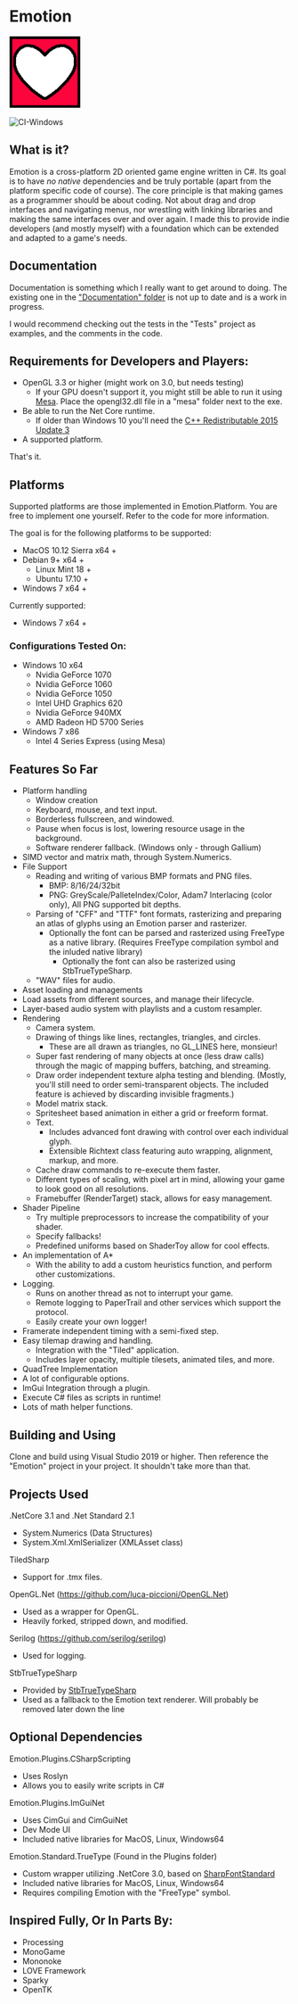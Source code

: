 # Emotion
<img src="EmotionLogo.png" width="128px" />

![CI-Windows](https://github.com/Cryru/Emotion/workflows/CI-Windows/badge.svg?branch=master)

## What is it?

Emotion is a cross-platform 2D oriented game engine written in C#. Its goal is to have *no native* dependencies and be truly portable (apart from the platform specific code of course). The core principle is that making games as a programmer should be about coding. Not about drag and drop interfaces and navigating menus, nor wrestling with linking libraries and making the same interfaces over and over again. I made this to provide indie developers (and mostly myself) with a foundation which can be extended and adapted to a game's needs.

## Documentation

Documentation is something which I really want to get around to doing. The existing one in the ["Documentation" folder](/Documentation) is not up to date and is a work in progress.

I would recommend checking out the tests in the "Tests" project as examples, and the comments in the code.

## Requirements for Developers and Players:

- OpenGL 3.3 or higher (might work on 3.0, but needs testing)
	- If your GPU doesn't support it, you might still be able to run it using [Mesa](https://github.com/pal1000/mesa-dist-win/releases). Place the opengl32.dll file in a "mesa" folder next to the exe.
- Be able to run the Net Core runtime.
	- If older than Windows 10 you'll need the [C++ Redistributable 2015 Update 3](https://www.microsoft.com/en-us/download/details.aspx?id=52685)
- A supported platform.

That's it.

## Platforms

Supported platforms are those implemented in Emotion.Platform. You are free to implement one yourself. Refer to the code for more information.

The goal is for the following platforms to be supported: 
  - MacOS 10.12 Sierra x64 +
  - Debian 9+ x64 +
    - Linux Mint 18 +
    - Ubuntu 17.10 +
  - Windows 7 x64 +

Currently supported:
  - Windows 7 x64 +

### Configurations Tested On:

- Windows 10 x64
  - Nvidia GeForce 1070
  - Nvidia GeForce 1060
  - Nvidia GeForce 1050
  - Intel UHD Graphics 620
  - Nvidia GeForce 940MX
  - AMD Radeon HD 5700 Series
- Windows 7 x86
  - Intel 4 Series Express (using Mesa)

## Features So Far

- Platform handling
  - Window creation
  - Keyboard, mouse, and text input.
  - Borderless fullscreen, and windowed.
  - Pause when focus is lost, lowering resource usage in the background.
  - Software renderer fallback. (Windows only - through Gallium)
- SIMD vector and matrix math, through System.Numerics.
- File Support
  - Reading and writing of various BMP formats and PNG files.
	- BMP: 8/16/24/32bit
	- PNG: GreyScale/PalleteIndex/Color, Adam7 Interlacing (color only), All PNG supported bit depths. 
  - Parsing of "CFF" and "TTF" font formats, rasterizing and preparing an atlas of glyphs using an Emotion parser and rasterizer.
	- Optionally the font can be parsed and rasterized using FreeType as a native library. (Requires FreeType compilation symbol and the inluded native library)
    	- Optionally the font can also be rasterized using StbTrueTypeSharp.
  - "WAV" files for audio.
- Asset loading and managements
 - Load assets from different sources, and manage their lifecycle.
- Layer-based audio system with playlists and a custom resampler.
- Rendering
  - Camera system.
  - Drawing of things like lines, rectangles, triangles, and circles.
	- These are all drawn as triangles, no GL_LINES here, monsieur!
  - Super fast rendering of many objects at once (less draw calls) through the magic of mapping buffers, batching, and streaming.
  - Draw order independent texture alpha testing and blending. (Mostly, you'll still need to order semi-transparent objects. The included feature is achieved by discarding invisible fragments.)
  - Model matrix stack.
  - Spritesheet based animation in either a grid or freeform format.
  - Text.
    - Includes advanced font drawing with control over each individual glyph.
    - Extensible Richtext class featuring auto wrapping, alignment, markup, and more.
  - Cache draw commands to re-execute them faster.
  - Different types of scaling, with pixel art in mind, allowing your game to look good on all resolutions.
  - Framebuffer (RenderTarget) stack, allows for easy management.
- Shader Pipeline
  - Try multiple preprocessors to increase the compatibility of your shader.
  - Specify fallbacks!
  - Predefined uniforms based on ShaderToy allow for cool effects.
- An implementation of A*
  - With the ability to add a custom heuristics function, and perform other customizations.
- Logging.
  - Runs on another thread as not to interrupt your game.
  - Remote logging to PaperTrail and other services which support the protocol.
  - Easily create your own logger!
- Framerate independent timing with a semi-fixed step.
- Easy tilemap drawing and handling.
  - Integration with the "Tiled" application.
  - Includes layer opacity, multiple tilesets, animated tiles, and more.
- QuadTree Implementation
- A lot of configurable options.
- ImGui Integration through a plugin.
- Execute C# files as scripts in runtime!
- Lots of math helper functions.

## Building and Using

Clone and build using Visual Studio 2019 or higher. Then reference the "Emotion" project in your project. It shouldn't take more than that.

## Projects Used

.NetCore 3.1 and .Net Standard 2.1
 - System.Numerics (Data Structures)
 - System.Xml.XmlSerializer (XMLAsset class)

TiledSharp
 - Support for .tmx files.

OpenGL.Net (https://github.com/luca-piccioni/OpenGL.Net)
 - Used as a wrapper for OpenGL.
 - Heavily forked, stripped down, and modified.

Serilog (https://github.com/serilog/serilog)
 - Used for logging.

StbTrueTypeSharp
 - Provided by [StbTrueTypeSharp](https://github.com/zwcloud/StbTruetypeSharp)
 - Used as a fallback to the Emotion text renderer. Will probably be removed later down the line

## Optional Dependencies

Emotion.Plugins.CSharpScripting
 - Uses Roslyn
 - Allows you to easily write scripts in C#

Emotion.Plugins.ImGuiNet
 - Uses CimGui and CimGuiNet
 - Dev Mode UI
 - Included native libraries for MacOS, Linux, Windows64

Emotion.Standard.TrueType (Found in the Plugins folder)
 - Custom wrapper utilizing .NetCore 3.0, based on [SharpFontStandard](https://github.com/jmazouri/SharpFontStandard/)
 - Included native libraries for MacOS, Linux, Windows64
 - Requires compiling Emotion with the "FreeType" symbol.

## Inspired Fully, Or In Parts By:

- Processing
- MonoGame
- Mononoke
- LOVE Framework
- Sparky
- OpenTK
